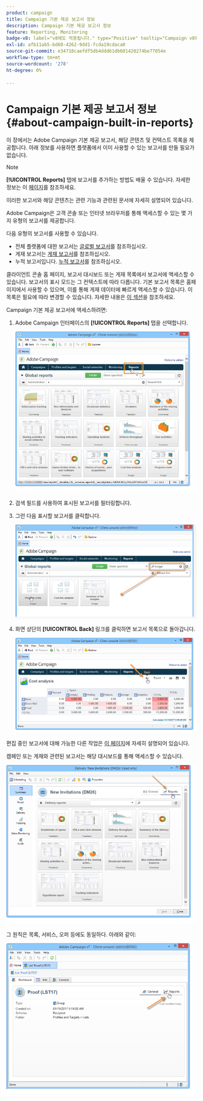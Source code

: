 ```yaml
---
product: campaign
title: Campaign 기본 제공 보고서 정보
description: Campaign 기본 제공 보고서 정보
feature: Reporting, Monitoring
badge-v8: label="v8에도 적용됩니다." type="Positive" tooltip="Campaign v8에도 적용됩니다."
exl-id: afb11ab5-bd60-4262-9dd1-fcda19cdaca0
source-git-commit: e34718caefdf5db4ddd61db601420274be77054e
workflow-type: tm+mt
source-wordcount: '278'
ht-degree: 0%

---
```


# Campaign 기본 제공 보고서 정보{#about-campaign-built-in-reports}



이 장에서는 Adobe Campaign 기본 제공 보고서, 해당 콘텐츠 및 컨텍스트 목록을 제공합니다. 아래 정보를 사용하면 플랫폼에서 이미 사용할 수 있는 보고서를 만들 필요가 없습니다.

>[!NOTE]
>
>**[!UICONTROL Reports]** 탭에 보고서를 추가하는 방법도 배울 수 있습니다. 자세한 정보는 이 [페이지](../../reporting/using/configuring-access-to-the-report.md#defining-the-filtering-options)를 참조하세요.

이러한 보고서와 해당 콘텐츠는 관련 기능과 관련된 문서에 자세히 설명되어 있습니다.

Adobe Campaign은 고객 콘솔 또는 인터넷 브라우저를 통해 액세스할 수 있는 몇 가지 유형의 보고서를 제공합니다.

다음 유형의 보고서를 사용할 수 있습니다.

* 전체 플랫폼에 대한 보고서는 [글로벌 보고서](../../reporting/using/global-reports.md)를 참조하십시오.
* 게재 보고서는 [게재 보고서](../../reporting/using/delivery-reports.md)를 참조하십시오.
* 누적 보고서입니다. [누적 보고서](../../reporting/using/cumulative-reports.md)를 참조하십시오.

클라이언트 콘솔 홈 페이지, 보고서 대시보드 또는 게재 목록에서 보고서에 액세스할 수 있습니다. 보고서의 표시 모드는 그 컨텍스트에 따라 다릅니다. 기본 보고서 목록은 홈페이지에서 사용할 수 있으며, 이를 통해 게재 데이터에 빠르게 액세스할 수 있습니다. 이 목록은 필요에 따라 변경할 수 있습니다. 자세한 내용은 [이 섹션](../../reporting/using/about-reports-creation-in-campaign.md)을 참조하세요.

Campaign 기본 제공 보고서에 액세스하려면:

1. Adobe Campaign 인터페이스의 **[!UICONTROL Reports]** 탭을 선택합니다.

   ![](assets/reporting_access_from_home.png)

1. 검색 필드를 사용하여 표시된 보고서를 필터링합니다.

1. 그런 다음 표시할 보고서를 클릭합니다.

   ![](assets/reporting_edit_a_report.png)

1. 화면 상단의 **[!UICONTROL Back]** 링크를 클릭하면 보고서 목록으로 돌아갑니다.

   ![](assets/reporting_back_button.png)

편집 중인 보고서에 대해 가능한 다른 작업은 [이 페이지](../../reporting/using/actions-on-reports.md)에 자세히 설명되어 있습니다.

캠페인 또는 게재와 관련된 보고서는 해당 대시보드를 통해 액세스할 수 있습니다.

![](assets/reporting_on_a_delivery.png)

그 원칙은 목록, 서비스, 오퍼 등에도 동일하다. 아래와 같이:

![](assets/reporting_on_an_offer.png)

